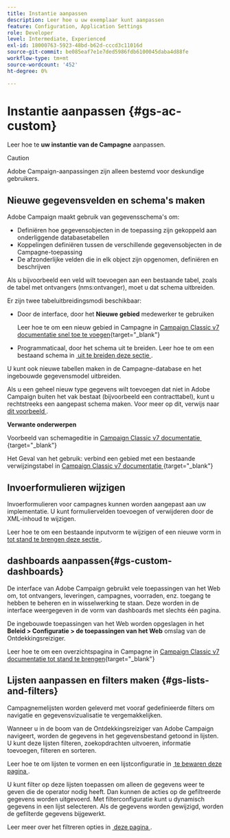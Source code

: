 ```yaml
---
title: Instantie aanpassen
description: Leer hoe u uw exemplaar kunt aanpassen
feature: Configuration, Application Settings
role: Developer
level: Intermediate, Experienced
exl-id: 18000763-5923-48bd-b62d-cccd3c11016d
source-git-commit: be085eaf7e1e7ded5986fdb6100045daba4d88fe
workflow-type: tm+mt
source-wordcount: '452'
ht-degree: 0%

---
```


# Instantie aanpassen {#gs-ac-custom}

Leer hoe te **uw instantie van de Campagne** aanpassen.

>[!CAUTION]
>
>Adobe Campaign-aanpassingen zijn alleen bestemd voor deskundige gebruikers.

## Nieuwe gegevensvelden en schema&#39;s maken

Adobe Campaign maakt gebruik van gegevensschema&#39;s om:

* Definiëren hoe gegevensobjecten in de toepassing zijn gekoppeld aan onderliggende databasetabellen
* Koppelingen definiëren tussen de verschillende gegevensobjecten in de Campagne-toepassing
* De afzonderlijke velden die in elk object zijn opgenomen, definiëren en beschrijven

Als u bijvoorbeeld een veld wilt toevoegen aan een bestaande tabel, zoals de tabel met ontvangers (nms:ontvanger), moet u dat schema uitbreiden.

Er zijn twee tabeluitbreidingsmodi beschikbaar:

* Door de interface, door het **Nieuwe gebied** medewerker te gebruiken

  Leer hoe te om een nieuw gebied in Campagne in [&#x200B; Campaign Classic v7 documentatie snel toe te voegen &#x200B;](https://experienceleague.adobe.com/docs/campaign-classic/using/configuring-campaign-classic/editing-schemas/new-field-wizard.html?lang=nl-NL#configuring-campaign-classic){target="_blank"}

* Programmaticaal, door het schema uit te breiden. Leer hoe te om een bestaand schema in [&#x200B; uit te breiden deze sectie &#x200B;](../dev/extend-schema.md).

U kunt ook nieuwe tabellen maken in de Campagne-database en het ingebouwde gegevensmodel uitbreiden.

Als u een geheel nieuw type gegevens wilt toevoegen dat niet in Adobe Campaign buiten het vak bestaat (bijvoorbeeld een contracttabel), kunt u rechtstreeks een aangepast schema maken. Voor meer op dit, verwijs naar [&#x200B; dit voorbeeld &#x200B;](../dev/create-schema.md#example--creating-a-contract-table).

**Verwante onderwerpen**

Voorbeeld van schemageditie in [&#x200B; Campaign Classic v7 documentatie &#x200B;](https://experienceleague.adobe.com/docs/campaign-classic/using/configuring-campaign-classic/editing-schemas/examples-of-schemas-edition.html?lang=nl-NL#configuring-campaign-classic){target="_blank"}

Het Geval van het gebruik: verbind een gebied met een bestaande verwijzingstabel in [&#x200B; Campaign Classic v7 documentatie &#x200B;](https://experienceleague.adobe.com/docs/campaign-classic/using/configuring-campaign-classic/editing-schemas/examples-of-schemas-edition.html?lang=nl-NL#uc-link){target="_blank"}


## Invoerformulieren wijzigen

Invoerformulieren voor campagnes kunnen worden aangepast aan uw implementatie. U kunt formuliervelden toevoegen of verwijderen door de XML-inhoud te wijzigen.

Leer hoe te om een bestaande inputvorm te wijzigen of een nieuwe vorm in [&#x200B; tot stand te brengen deze sectie &#x200B;](../dev/forms.md).

## dashboards aanpassen{#gs-custom-dashboards}

De interface van Adobe Campaign gebruikt vele toepassingen van het Web om, tot ontvangers, leveringen, campagnes, voorraden, enz. toegang te hebben te beheren en in wisselwerking te staan. Deze worden in de interface weergegeven in de vorm van dashboards met slechts één pagina.

De ingebouwde toepassingen van het Web worden opgeslagen in het **Beleid > Configuratie > de toepassingen van het Web** omslag van de Ontdekkingsreiziger.

Leer hoe te om een overzichtspagina in Campagne in [&#x200B; Campaign Classic v7 documentatie tot stand te brengen &#x200B;](https://experienceleague.adobe.com/docs/campaign-classic/using/designing-content/web-applications/use-cases--creating-overviews.html?lang=nl-NL#creating-a-single-page-web-application){target="_blank"}


## Lijsten aanpassen en filters maken {#gs-lists-and-filters}

Campagnemelijsten worden geleverd met vooraf gedefinieerde filters om navigatie en gegevensvizualisatie te vergemakkelijken.

Wanneer u in de boom van de Ontdekkingsreiziger van Adobe Campaign navigeert, worden de gegevens in het gegevensbestand getoond in lijsten. U kunt deze lijsten filteren, zoekopdrachten uitvoeren, informatie toevoegen, filteren en sorteren.

Leer hoe te om lijsten te vormen en een lijstconfiguratie in [&#x200B; te bewaren deze pagina &#x200B;](../start/campaign-ui.md).

U kunt filter op deze lijsten toepassen om alleen de gegevens weer te geven die de operator nodig heeft. Dan kunnen de acties op de gefiltreerde gegevens worden uitgevoerd. Met filterconfiguratie kunt u dynamisch gegevens in een lijst selecteren. Als de gegevens worden gewijzigd, worden de gefilterde gegevens bijgewerkt.

Leer meer over het filtreren opties in [&#x200B; deze pagina &#x200B;](../audiences/create-filters.md).
